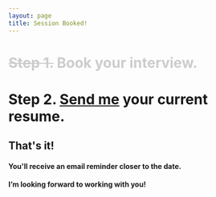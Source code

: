 ```yaml
---
layout: page
title: Session Booked!
---
```


# **<strike style="color:#ccc">Step 1.</strike>** <span style="color:#ccc">Book your interview.</span>

# **Step 2.** [Send me](mailto:chris@lilypadresumes.com) your current resume.

## That's it!

#### You'll receive an email reminder closer to the date.

#### I’m looking forward to working with you!
